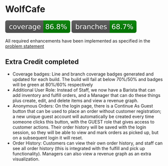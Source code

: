 # WolfCafe

![Coverage](.github/badges/jacoco.svg)
![Branch Coverage](.github/badges/branches.svg)

All required enhancements have been implemented as specified in the [problem statement](https://pages.github.ncsu.edu/engr-csc326-staff/326-course-page/team-project/problem-stmt)

## Extra Credit completed

* Coverage badges: Line and branch coverage badges generated and updated for each build. The build will fail at below 70%/50% and badges will be green at 80%/60% respectively
* Additional User Role: Instead of Staff, we now have a Barista that can add inventory and fulfill orders, and a Manager that can do these things plus create, edit, and delete items and view a revenue graph.
* Anonymous Orders: On the login page, there is a Continue As Guest button that can be used to place an order without customer registration; a new unique guest account will automatically be created every time someone clicks this button, with the GUEST role that gives access to customer actions. Their order history will be saved with the login session, so they will be able to view and mark orders as picked up, but on a subsequent login it will reset.
* Order History: Customers can view their own order history, and staff can see all order history (this is integrated with the fulfill and pick up functionality). Managers can also view a revenue graph as an extra visualization.

